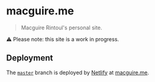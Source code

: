 # macguire.me

> Macguire Rintoul's personal site.

⚠️ Please note: this site is a work in progress.

## Deployment

The [`master`](https://github.com/macguirerintoul/macguire.me/blob/master/) branch is deployed by [Netlify](https://www.netlify.com/) at [macguire.me](https:/macguire.me).
